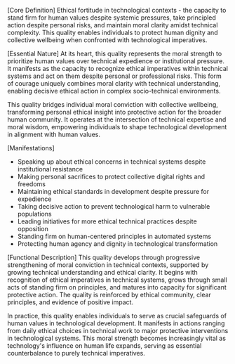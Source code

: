 [Core Definition]
Ethical fortitude in technological contexts - the capacity to stand firm for human values despite systemic pressures, take principled action despite personal risks, and maintain moral clarity amidst technical complexity. This quality enables individuals to protect human dignity and collective wellbeing when confronted with technological imperatives.

[Essential Nature]
At its heart, this quality represents the moral strength to prioritize human values over technical expedience or institutional pressure. It manifests as the capacity to recognize ethical imperatives within technical systems and act on them despite personal or professional risks. This form of courage uniquely combines moral clarity with technical understanding, enabling decisive ethical action in complex socio-technical environments.

This quality bridges individual moral conviction with collective wellbeing, transforming personal ethical insight into protective action for the broader human community. It operates at the intersection of technical expertise and moral wisdom, empowering individuals to shape technological development in alignment with human values.

[Manifestations]
- Speaking up about ethical concerns in technical systems despite institutional resistance
- Making personal sacrifices to protect collective digital rights and freedoms
- Maintaining ethical standards in development despite pressure for expedience
- Taking decisive action to prevent technological harm to vulnerable populations
- Leading initiatives for more ethical technical practices despite opposition
- Standing firm on human-centered principles in automated systems
- Protecting human agency and dignity in technological transformation

[Functional Description]
This quality develops through progressive strengthening of moral conviction in technical contexts, supported by growing technical understanding and ethical clarity. It begins with recognition of ethical imperatives in technical systems, grows through small acts of standing firm on principles, and matures into capacity for significant protective action. The quality is reinforced by ethical community, clear principles, and evidence of positive impact.

In practice, this quality enables individuals to serve as crucial safeguards of human values in technological development. It manifests in actions ranging from daily ethical choices in technical work to major protective interventions in technological systems. This moral strength becomes increasingly vital as technology's influence on human life expands, serving as essential counterbalance to purely technical imperatives.